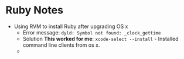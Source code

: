 # Ruby Notes

* Using RVM to install Ruby after upgrading OS x
	* Error message: ```dyld: Symbol not found: _clock_gettime```
	* Solution __This worked for me__: ```xcode-select --install``` - Installed command line clients from os x.
	*  